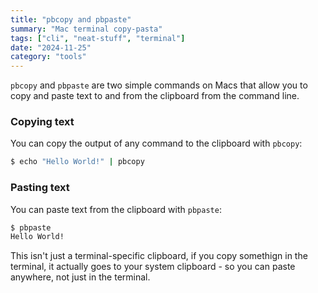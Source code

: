 ```yaml
---
title: "pbcopy and pbpaste"
summary: "Mac terminal copy-pasta"
tags: ["cli", "neat-stuff", "terminal"]
date: "2024-11-25"
category: "tools"
---
```


`pbcopy` and `pbpaste` are two simple commands on Macs that allow you to copy and paste text to and from the clipboard from the command line. 

### Copying text

You can copy the output of any command to the clipboard with `pbcopy`:
```bash
$ echo "Hello World!" | pbcopy
```

### Pasting text

You can paste text from the clipboard with `pbpaste`:
```bash
$ pbpaste
Hello World!
```

This isn't just a terminal-specific clipboard, if you copy somethign in the terminal, it actually goes to your system clipboard - so you can paste anywhere, not just in the terminal. 
